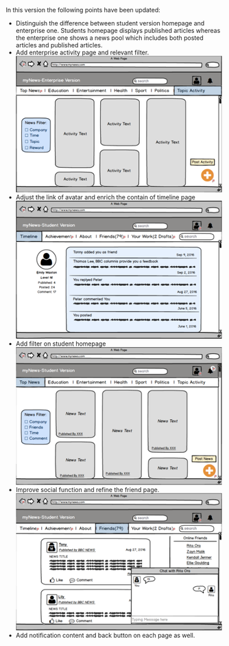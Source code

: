 In this version the following points have been updated:
-    Distinguish the difference between student version homepage and enterprise one. Students homepage displays published articles whereas the enterprise one shows a news pool which includes both posted articles and published articles. 
-    Add enterprise activity page and relevant filter.
![Alt Text](https://github.com/deco3500/Xplosion/raw/master/demo2/activity.png)
-    Adjust the link of avatar and enrich the contain of timeline page
![Alt Text](https://github.com/deco3500/Xplosion/raw/master/demo2/timeline.png)
-    Add filter on student homepage
![Alt Text](https://github.com/deco3500/Xplosion/raw/master/demo2/fliter_student_homepage.png)
-    Improve social function and refine the friend page.
![Alt Text](https://github.com/deco3500/Xplosion/raw/master/demo2/friends.png)
-    Add notification content and back button on each page as well.
